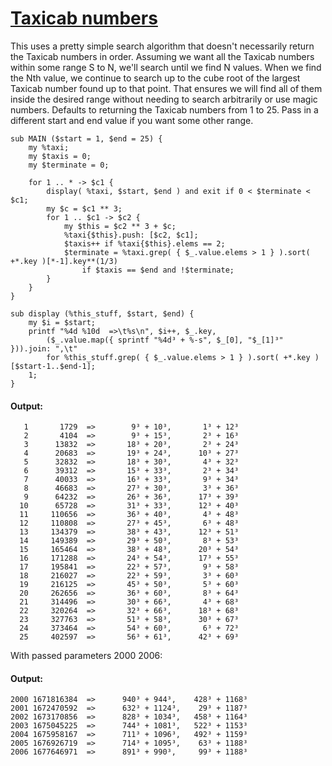 [1]: http://rosettacode.org/wiki/Taxicab_numbers

# [Taxicab numbers][1]

This uses a pretty simple search algorithm that doesn't necessarily return the Taxicab numbers in order. Assuming we want all the Taxicab numbers within some range S to N, we'll search until we find N values. When we find the Nth value, we continue to search up to the cube root of the largest Taxicab number found up to that point. That ensures we will find all of them inside the desired range without needing to search arbitrarily or use magic numbers. Defaults to returning the Taxicab numbers from 1 to 25. Pass in a different start and end value if you want some other range.

```perl6
sub MAIN ($start = 1, $end = 25) {
    my %taxi;
    my $taxis = 0;
    my $terminate = 0;
 
    for 1 .. * -> $c1 {
        display( %taxi, $start, $end ) and exit if 0 < $terminate < $c1;
        my $c = $c1 ** 3;
        for 1 .. $c1 -> $c2 {
            my $this = $c2 ** 3 + $c;
            %taxi{$this}.push: [$c2, $c1];
            $taxis++ if %taxi{$this}.elems == 2;
    	    $terminate = %taxi.grep( { $_.value.elems > 1 } ).sort( +*.key )[*-1].key**(1/3)
                if $taxis == $end and !$terminate;
        }
    }
}
 
sub display (%this_stuff, $start, $end) {
    my $i = $start; 
    printf "%4d %10d  =>\t%s\n", $i++, $_.key, 
        ($_.value.map({ sprintf "%4d³ + %-s", $_[0], "$_[1]³" })).join: ",\t"
        for %this_stuff.grep( { $_.value.elems > 1 } ).sort( +*.key )[$start-1..$end-1];
    1;
}
```

#### Output:
```
   1       1729  =>        9³ + 10³,       1³ + 12³
   2       4104  =>        9³ + 15³,       2³ + 16³
   3      13832  =>       18³ + 20³,       2³ + 24³
   4      20683  =>       19³ + 24³,      10³ + 27³
   5      32832  =>       18³ + 30³,       4³ + 32³
   6      39312  =>       15³ + 33³,       2³ + 34³
   7      40033  =>       16³ + 33³,       9³ + 34³
   8      46683  =>       27³ + 30³,       3³ + 36³
   9      64232  =>       26³ + 36³,      17³ + 39³
  10      65728  =>       31³ + 33³,      12³ + 40³
  11     110656  =>       36³ + 40³,       4³ + 48³
  12     110808  =>       27³ + 45³,       6³ + 48³
  13     134379  =>       38³ + 43³,      12³ + 51³
  14     149389  =>       29³ + 50³,       8³ + 53³
  15     165464  =>       38³ + 48³,      20³ + 54³
  16     171288  =>       24³ + 54³,      17³ + 55³
  17     195841  =>       22³ + 57³,       9³ + 58³
  18     216027  =>       22³ + 59³,       3³ + 60³
  19     216125  =>       45³ + 50³,       5³ + 60³
  20     262656  =>       36³ + 60³,       8³ + 64³
  21     314496  =>       30³ + 66³,       4³ + 68³
  22     320264  =>       32³ + 66³,      18³ + 68³
  23     327763  =>       51³ + 58³,      30³ + 67³
  24     373464  =>       54³ + 60³,       6³ + 72³
  25     402597  =>       56³ + 61³,      42³ + 69³
```


With passed parameters 2000 2006:


#### Output:
```
2000 1671816384  =>      940³ + 944³,    428³ + 1168³
2001 1672470592  =>      632³ + 1124³,    29³ + 1187³
2002 1673170856  =>      828³ + 1034³,   458³ + 1164³
2003 1675045225  =>      744³ + 1081³,   522³ + 1153³
2004 1675958167  =>      711³ + 1096³,   492³ + 1159³
2005 1676926719  =>      714³ + 1095³,    63³ + 1188³
2006 1677646971  =>      891³ + 990³,     99³ + 1188³
```
